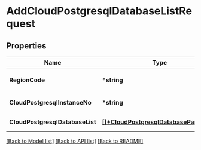 # AddCloudPostgresqlDatabaseListRequest

## Properties
Name | Type | Description | Notes
------------ | ------------- | ------------- | -------------
**RegionCode** | ***string** | REGION코드 | [optional] [default to null]
**CloudPostgresqlInstanceNo** | ***string** | CloudPostgresql인스턴스번호 | [default to null]
**CloudPostgresqlDatabaseList** | **[[]\*CloudPostgresqlDatabaseParameter](CloudPostgresqlDatabaseParameter.md)** | CloudPostgresqlDatabase리스트 | [default to null]

[[Back to Model list]](../README.md#documentation-for-models) [[Back to API list]](../README.md#documentation-for-api-endpoints) [[Back to README]](../README.md)


